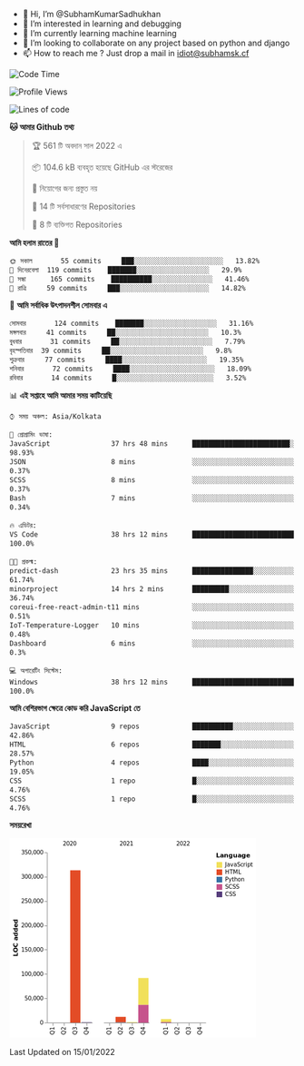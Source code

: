 - 👋 Hi, I’m @SubhamKumarSadhukhan
- 👀 I’m interested in learning and debugging
- 🌱 I’m currently learning machine learning
- 💞️ I’m looking to collaborate on any project based on python and django
- 📫 How to reach me ?
      Just drop a mail in idiot@subhamsk.cf

<!---
SubhamKumarSadhukhan/SubhamKumarSadhukhan is a ✨ special ✨ repository because its `README.md` (this file) appears on your GitHub profile.
You can click the Preview link to take a look at your changes.
--->


<!--START_SECTION:waka-->
![Code Time](http://img.shields.io/badge/Code%20Time-83%20hrs%2033%20mins-blue)

![Profile Views](http://img.shields.io/badge/%E0%A6%AA%E0%A7%8D%E0%A6%B0%E0%A7%8B%E0%A6%AB%E0%A6%BE%E0%A6%87%E0%A6%B2%20%E0%A6%A6%E0%A6%B0%E0%A7%8D%E0%A6%B6%E0%A6%A8-76-blue)

![Lines of code](https://img.shields.io/badge/%E0%A6%B9%E0%A7%8D%E0%A6%AF%E0%A6%BE%E0%A6%B2%E0%A7%8B%20%E0%A6%93%E0%A6%AF%E0%A6%BC%E0%A6%BE%E0%A6%B0%E0%A7%8D%E0%A6%B2%E0%A7%8D%E0%A6%A1%20%E0%A6%A5%E0%A7%87%E0%A6%95%E0%A7%87%20%E0%A6%86%E0%A6%AE%E0%A6%BF%20%E0%A6%B2%E0%A6%BF%E0%A6%96%E0%A7%87%E0%A6%9B%E0%A6%BF-426%20Thousand%20%E0%A6%95%E0%A7%8B%E0%A6%A1%E0%A7%87%E0%A6%B0%20%E0%A6%B2%E0%A6%BE%E0%A6%87%E0%A6%A8-blue)

**🐱 আমার Github তথ্য** 

> 🏆 561 টি অবদান সাল 2022 এ
 > 
> 📦 104.6 kB ব্যবহৃত হয়েছে GitHub এর স্টরেজের 
 > 
> 🚫 নিয়োগের জন্য প্রস্তুত নয়
 > 
> 📜 14 টি সর্বসাধারণের Repositories 
 > 
> 🔑 8 টি ব্যক্তিগত Repositories  
 > 
**আমি হলাম রাতের 🦉** 

```text
🌞 সকাল       55 commits     ███░░░░░░░░░░░░░░░░░░░░░░   13.82% 
🌆 দিনেরবেলা  119 commits    ███████░░░░░░░░░░░░░░░░░░   29.9% 
🌃 সন্ধা      165 commits    ██████████░░░░░░░░░░░░░░░   41.46% 
🌙 রাত্রি     59 commits     ███░░░░░░░░░░░░░░░░░░░░░░   14.82%

```
📅 **আমি সর্বাধিক উৎপাদনশীল সোমবার এ** 

```text
সোমবার       124 commits    ███████░░░░░░░░░░░░░░░░░░   31.16% 
মঙ্গলবার     41 commits     ██░░░░░░░░░░░░░░░░░░░░░░░   10.3% 
বুধবার       31 commits     ██░░░░░░░░░░░░░░░░░░░░░░░   7.79% 
বৃহস্পতিবার  39 commits     ██░░░░░░░░░░░░░░░░░░░░░░░   9.8% 
শুক্রবার     77 commits     ████░░░░░░░░░░░░░░░░░░░░░   19.35% 
শনিবার       72 commits     ████░░░░░░░░░░░░░░░░░░░░░   18.09% 
রবিবার       14 commits     █░░░░░░░░░░░░░░░░░░░░░░░░   3.52%

```


📊 **এই সপ্তাহে আমি আমার সময় কাটিয়েছি** 

```text
⌚︎ সময় অঞ্চল: Asia/Kolkata

💬 প্রোগ্রামিং ভাষা: 
JavaScript               37 hrs 48 mins      ████████████████████████░   98.93% 
JSON                     8 mins              ░░░░░░░░░░░░░░░░░░░░░░░░░   0.37% 
SCSS                     8 mins              ░░░░░░░░░░░░░░░░░░░░░░░░░   0.37% 
Bash                     7 mins              ░░░░░░░░░░░░░░░░░░░░░░░░░   0.34%

🔥 এডিটর: 
VS Code                  38 hrs 12 mins      █████████████████████████   100.0%

🐱‍💻 প্রকল্ম: 
predict-dash             23 hrs 35 mins      ███████████████░░░░░░░░░░   61.74% 
minorproject             14 hrs 2 mins       █████████░░░░░░░░░░░░░░░░   36.74% 
coreui-free-react-admin-t11 mins             ░░░░░░░░░░░░░░░░░░░░░░░░░   0.51% 
IoT-Temperature-Logger   10 mins             ░░░░░░░░░░░░░░░░░░░░░░░░░   0.48% 
Dashboard                6 mins              ░░░░░░░░░░░░░░░░░░░░░░░░░   0.3%

💻 অপারেটিং সিস্টেম: 
Windows                  38 hrs 12 mins      █████████████████████████   100.0%

```

**আমি বেশিরভাগ ক্ষেত্রে কোড করি JavaScript তে** 

```text
JavaScript               9 repos             ██████████░░░░░░░░░░░░░░░   42.86% 
HTML                     6 repos             ███████░░░░░░░░░░░░░░░░░░   28.57% 
Python                   4 repos             ████░░░░░░░░░░░░░░░░░░░░░   19.05% 
CSS                      1 repo              █░░░░░░░░░░░░░░░░░░░░░░░░   4.76% 
SCSS                     1 repo              █░░░░░░░░░░░░░░░░░░░░░░░░   4.76%

```


**সময়রেখা**

![Chart not found](https://raw.githubusercontent.com/SubhamKumarSadhukhan/SubhamKumarSadhukhan/main/charts/bar_graph.png) 


 Last Updated on 15/01/2022
<!--END_SECTION:waka-->

